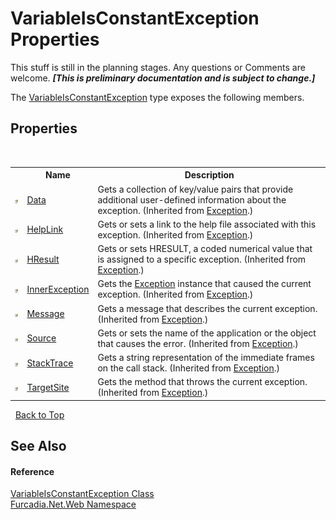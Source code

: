 # VariableIsConstantException Properties
This stuff is still in the planning stages. Any questions or Comments are welcome. _**\[This is preliminary documentation and is subject to change.\]**_

The <a href="T_Furcadia_Net_Web_VariableIsConstantException">VariableIsConstantException</a> type exposes the following members.


## Properties
&nbsp;<table><tr><th></th><th>Name</th><th>Description</th></tr><tr><td>![Public property](media/pubproperty.gif "Public property")</td><td><a href="http://msdn2.microsoft.com/en-us/library/2wyfbc48" target="_blank">Data</a></td><td>
Gets a collection of key/value pairs that provide additional user-defined information about the exception.
 (Inherited from <a href="http://msdn2.microsoft.com/en-us/library/c18k6c59" target="_blank">Exception</a>.)</td></tr><tr><td>![Public property](media/pubproperty.gif "Public property")</td><td><a href="http://msdn2.microsoft.com/en-us/library/71tawy4s" target="_blank">HelpLink</a></td><td>
Gets or sets a link to the help file associated with this exception.
 (Inherited from <a href="http://msdn2.microsoft.com/en-us/library/c18k6c59" target="_blank">Exception</a>.)</td></tr><tr><td>![Public property](media/pubproperty.gif "Public property")</td><td><a href="http://msdn2.microsoft.com/en-us/library/sh5cw61c" target="_blank">HResult</a></td><td>
Gets or sets HRESULT, a coded numerical value that is assigned to a specific exception.
 (Inherited from <a href="http://msdn2.microsoft.com/en-us/library/c18k6c59" target="_blank">Exception</a>.)</td></tr><tr><td>![Public property](media/pubproperty.gif "Public property")</td><td><a href="http://msdn2.microsoft.com/en-us/library/902sca80" target="_blank">InnerException</a></td><td>
Gets the <a href="http://msdn2.microsoft.com/en-us/library/c18k6c59" target="_blank">Exception</a> instance that caused the current exception.
 (Inherited from <a href="http://msdn2.microsoft.com/en-us/library/c18k6c59" target="_blank">Exception</a>.)</td></tr><tr><td>![Public property](media/pubproperty.gif "Public property")</td><td><a href="http://msdn2.microsoft.com/en-us/library/9btwf6wk" target="_blank">Message</a></td><td>
Gets a message that describes the current exception.
 (Inherited from <a href="http://msdn2.microsoft.com/en-us/library/c18k6c59" target="_blank">Exception</a>.)</td></tr><tr><td>![Public property](media/pubproperty.gif "Public property")</td><td><a href="http://msdn2.microsoft.com/en-us/library/85weac5w" target="_blank">Source</a></td><td>
Gets or sets the name of the application or the object that causes the error.
 (Inherited from <a href="http://msdn2.microsoft.com/en-us/library/c18k6c59" target="_blank">Exception</a>.)</td></tr><tr><td>![Public property](media/pubproperty.gif "Public property")</td><td><a href="http://msdn2.microsoft.com/en-us/library/dxzhy005" target="_blank">StackTrace</a></td><td>
Gets a string representation of the immediate frames on the call stack.
 (Inherited from <a href="http://msdn2.microsoft.com/en-us/library/c18k6c59" target="_blank">Exception</a>.)</td></tr><tr><td>![Public property](media/pubproperty.gif "Public property")</td><td><a href="http://msdn2.microsoft.com/en-us/library/2wchw354" target="_blank">TargetSite</a></td><td>
Gets the method that throws the current exception.
 (Inherited from <a href="http://msdn2.microsoft.com/en-us/library/c18k6c59" target="_blank">Exception</a>.)</td></tr></table>&nbsp;
<a href="#variableisconstantexception-properties">Back to Top</a>

## See Also


#### Reference
<a href="T_Furcadia_Net_Web_VariableIsConstantException">VariableIsConstantException Class</a><br /><a href="N_Furcadia_Net_Web">Furcadia.Net.Web Namespace</a><br />